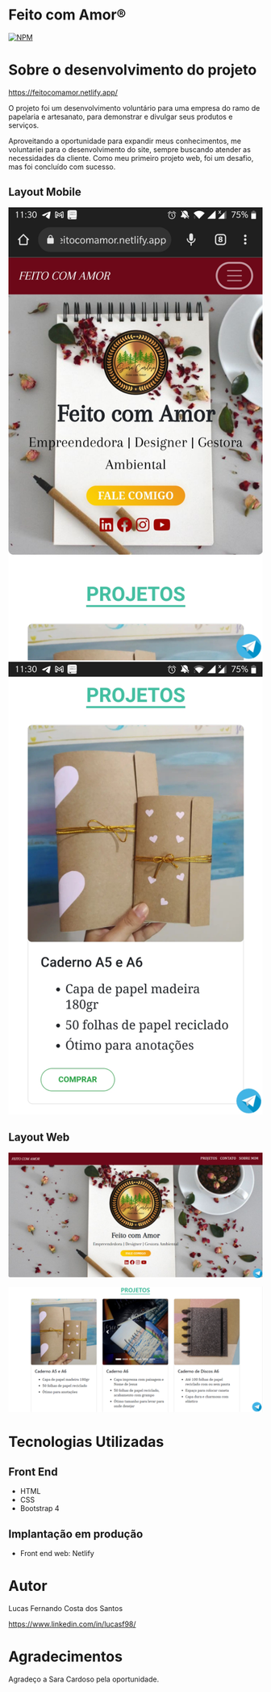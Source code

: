 # Feito com Amor®
[![NPM](https://img.shields.io/npm/l/react)](https://github.com/feernando998/feito-com-amor/blob/main/LICENCE) 

# Sobre o desenvolvimento do projeto

https://feitocomamor.netlify.app/

O projeto foi um desenvolvimento voluntário para uma empresa do ramo de papelaria e artesanato, para demonstrar e divulgar seus produtos e serviços.

Aproveitando a oportunidade para expandir meus conhecimentos, me voluntariei para o desenvolvimento do site, sempre buscando atender as necessidades da cliente. Como meu primeiro projeto web, foi um desafio, mas foi concluído com sucesso.

## Layout Mobile
![Mobile 1](https://github.com/feernando998/feito-com-amor/blob/main/imagens/mobile1.jpg) ![Mobile 2](https://github.com/feernando998/feito-com-amor/blob/main/imagens/mobile2.jpg)

## Layout Web
![Web 1](https://github.com/feernando998/feito-com-amor/blob/main/imagens/desktop1.png)

![Web 2](https://github.com/feernando998/feito-com-amor/blob/main/imagens/desktop2.png)

# Tecnologias Utilizadas
## Front End
- HTML 
- CSS
- Bootstrap 4

## Implantação em produção
- Front end web: Netlify

# Autor

Lucas Fernando Costa dos Santos

https://www.linkedin.com/in/lucasf98/

# Agradecimentos

Agradeço a Sara Cardoso pela oportunidade.
